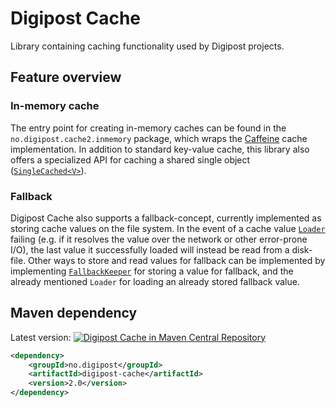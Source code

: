 Digipost Cache
===================================

Library containing caching functionality used by Digipost projects.

## Feature overview

### In-memory cache

The entry point for creating in-memory caches can be found in the
`no.digipost.cache2.inmemory` package, which wraps the
[Caffeine](https://github.com/ben-manes/caffeine) cache implementation.
In addition to standard key-value cache, this library also offers a
specialized API for caching a shared single object
([```SingleCached<V>```](https://github.com/digipost/digipost-cache/blob/master/src/main/java/no/digipost/cache/inmemory/SingleCached.java)).


### Fallback

Digipost Cache also supports a fallback-concept, currently implemented as
storing cache values on the file system. In the event of a cache value
[```Loader```](https://github.com/digipost/digipost-cache/blob/master/src/main/java/no/digipost/cache/loader/Loader.java)
failing (e.g. if it resolves the value over the network or other error-prone I/O),
the last value it successfully loaded will instead be read from a disk-file.
Other ways to store and read values for fallback can be implemented by implementing
[```FallbackKeeper```](https://github.com/digipost/digipost-cache/blob/master/src/main/java/no/digipost/cache/fallback/FallbackKeeper.java)
for storing a value for fallback, and the already mentioned ```Loader``` for
loading an already stored fallback value.


## Maven dependency

Latest version: [![Digipost Cache in Maven Central Repository](https://maven-badges.herokuapp.com/maven-central/no.digipost/digipost-cache/badge.svg?style=flat-square)](https://maven-badges.herokuapp.com/maven-central/no.digipost/digipost-cache)

```xml
<dependency>
    <groupId>no.digipost</groupId>
    <artifactId>digipost-cache</artifactId>
    <version>2.0</version>
</dependency>
```
